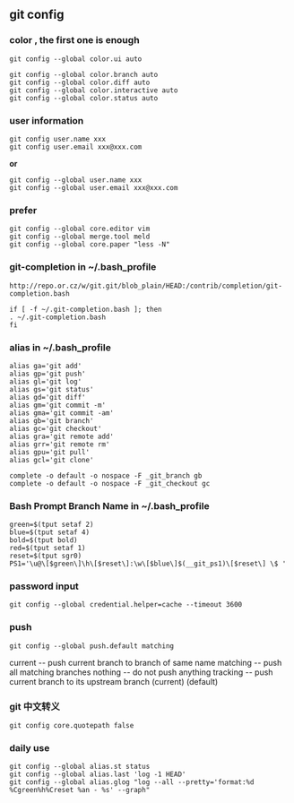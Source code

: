 ## git config

### color , the first one is enough

	git config --global color.ui auto

	git config --global color.branch auto
	git config --global color.diff auto
	git config --global color.interactive auto
	git config --global color.status auto


### user information

	git config user.name xxx
	git config user.email xxx@xxx.com

**or**

	git config --global user.name xxx
	git config --global user.email xxx@xxx.com


### prefer

	git config --global core.editor vim
	git config --global merge.tool meld
	git config --global core.paper "less -N"


### git-completion in ~/.bash_profile

	http://repo.or.cz/w/git.git/blob_plain/HEAD:/contrib/completion/git-completion.bash

	if [ -f ~/.git-completion.bash ]; then
	. ~/.git-completion.bash
	fi


### alias in ~/.bash_profile

	alias ga='git add'
	alias gp='git push'
	alias gl='git log'
	alias gs='git status'
	alias gd='git diff'
	alias gm='git commit -m'
	alias gma='git commit -am'
	alias gb='git branch'
	alias gc='git checkout'
	alias gra='git remote add'
	alias grr='git remote rm'
	alias gpu='git pull'
	alias gcl='git clone'

	complete -o default -o nospace -F _git_branch gb
	complete -o default -o nospace -F _git_checkout gc


### Bash Prompt Branch Name in ~/.bash_profile

	green=$(tput setaf 2)
	blue=$(tput setaf 4)
	bold=$(tput bold)
	red=$(tput setaf 1)
	reset=$(tput sgr0)
	PS1='\u@\[$green\]\h\[$reset\]:\w\[$blue\]$(__git_ps1)\[$reset\] \$ '


### password input

	git config --global credential.helper=cache --timeout 3600


### push

	git config --global push.default matching

current           -- push current branch to branch of same name
matching          -- push all matching branches
nothing           -- do not push anything
tracking          -- push current branch to its upstream branch
 (current)   (default)


### git 中文转义

	git config core.quotepath false

### daily use

	git config --global alias.st status
	git config --global alias.last 'log -1 HEAD'
	git config --global alias.glog "log --all --pretty='format:%d %Cgreen%h%Creset %an - %s' --graph"
